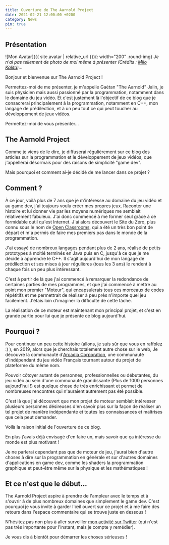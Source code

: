 ```yaml
---
title: Ouverture de The Aarnold Project
date: 2021-02-21 12:00:00 +0200
category: News
pin: true
---
```


## Présentation

![Mon Avatar]({{ site.avatar | relative_url }}){: width="200" .round-img}
_Je n'ai pas tellement de photo de moi même à présenter (Crédits : [Milo Kalita](https://twitter.com/MiloKalita))..._

Bonjour et bienvenue sur The Aarnold Project !

Permettez-moi de me présenter, je m'appelle Gaétan "The Aarnold" Jalin, je suis physicien mais aussi passionné par la programmation, notamment dans le domaine du jeu vidéo.
Et c'est justement là l'objectif de ce blog que je consacrerai principalement à la programmation, notamment en C++, mon langage de prédilection, et à un peu tout ce qui peut toucher
au développement de jeux vidéos.

Permettez-moi de vous présenter...

## The Aarnold Project

Comme je viens de le dire, je diffuserai régulièrement sur ce blog des articles sur la programmation et le développement de jeux vidéos, que j'appellerai désormais pour des raisons
de simplicité "game dev".

Mais pourquoi et comment ai-je décidé de me lancer dans ce projet ?

## Comment ?

À ce jour, voilà plus de 7 ans que je m'intéresse au domaine du jeu vidéo et au game dev, j'ai toujours voulu créer mes propres jeux. Raconter une histoire
et lui donner vie par les moyens numériques me semblait relativement fabuleux. J'ai donc commencé à me former seul grâce à ce formidable outil qu'est Internet.
J'ai alors découvert le Site du Zéro, plus connu sous le nom de [Open Classrooms](https://openclassrooms.com), qui a été un très bon point de départ et m'a permis
de faire mes premiers pas dans le monde de la programmation.

J'ai essayé de nombreux langages pendant plus de 2 ans, réalisé de petits prototypes à moitié terminés en Java puis en C, jusqu'à ce que je me décide à apprendre le C++.
Il s'agit aujourd'hui de mon langage de prédilection et ses mises à jour régulières (tous les 3 ans) le rendent à chaque fois un peu plus intéressant.

C'est à partir de là que j'ai commencé à remarquer la redondance de certaines parties de mes programmes, et que j'ai commencé à mettre au point mon premier "Moteur", qui encapsulerais
tous ces morceaux de codes répétitifs et me permettrait de réaliser à peu près n'importe quel jeu facilement. J'étais loin d'imaginer la difficulté de cette tâche.

La réalisation de ce moteur est maintenant mon principal projet, et c'est en grande partie pour lui que je présente ce blog aujourd'hui.

## Pourquoi ?

Pour continuer un peu cette histoire (allons, je suis sûr que vous en raffolez :) ), en 2019, alors que je cherchais totalement autre chose sur le web, Je découvre la communauté
d'[Arcadia Corporation](https://www.arcadia-corporation.com/), une communauté d'indépendant du jeu vidéo Français tournant autour du projet de plateforme du même nom.

Pouvoir côtoyer autant de personnes, professionnelles ou débutantes, du jeu vidéo au sein d'une communauté grandissante (Plus de 1000 personnes aujourd'hui !) est quelque chose de
très enrichissant et permet de nombreuses rencontres qui n'auraient autrement pas été possible.

C'est là que j'ai découvert que mon projet de moteur semblait intéresser plusieurs personnes désireuses d'en savoir plus sur la façon de réaliser un tel projet de manière indépendante
et toutes les connaissances et maîtrises que cela peut demander.

Voilà la raison initial de l'ouverture de ce blog.

En plus j'avais déjà envisagé d'en faire un, mais savoir que ça intéresse du monde est plus motivant !

Je ne parlerai cependant pas que de moteur de jeu, j'aurai bien d'autre choses à dire sur la programmation en générale et sur d'autres domaines d'applications en game dev, comme
les shaders la programmation graphique et peut-être même sur la physique et les mathématiques !

## Et ce n'est que le début...

The Aarnold Project aspire à prendre de l'ampleur avec le temps et à s'ouvrir à de plus nombreux domaines que simplement le game dev.
C'est pourquoi je vous invite à garder l'œil ouvert sur ce projet et à me faire des retours dans l'espace commentaire qui se trouve juste en dessous !

N'hésitez pas non plus à aller surveiller [mon activité sur Twitter](https://twitter.com/aarnoldgad) (qui n'est pas très importante pour l'instant, mais je compte y remédier).

Je vous dis à bientôt pour démarrer les choses sérieuses !
